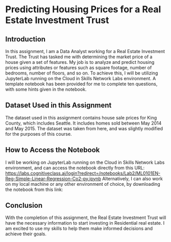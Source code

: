 # Predicting Housing Prices for a Real Estate Investment Trust
## Introduction
In this assignment, I am a Data Analyst working for a Real Estate Investment Trust. The Trust has tasked me with determining the market price of a house given a set of features. My job is to analyze and predict housing prices using attributes or features such as square footage, number of bedrooms, number of floors, and so on.
To achieve this, I will be utilizing JupyterLab running on the Cloud in Skills Network Labs environment. A template notebook has been provided for me to complete ten questions, with some hints given in the notebook.

## Dataset Used in this Assignment
The dataset used in this assignment contains house sale prices for King County, which includes Seattle. It includes homes sold between May 2014 and May 2015. The dataset was taken from here, and was slightly modified for the purposes of this course.

## How to Access the Notebook
I will be working on JupyterLab running on the Cloud in Skills Network Labs environment, and can access the notebook directly from this URL:
https://labs.cognitiveclass.ai/login?redirect=/notebooks/Lab2/ML0101EN-Reg-Simple-Linear-Regression-Co2-py.ipynb
Alternatively, I can also work on my local machine or any other environment of choice, by downloading the notebook from this link:

## Conclusion
With the completion of this assignment, the Real Estate Investment Trust will have the necessary information to start investing in Residential real estate. I am excited to use my skills to help them make informed decisions and achieve their goals.
